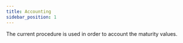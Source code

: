 ```yaml
---
title: Accounting
sidebar_position: 1
---
```


The current procedure is used in order to account the maturity values. 






